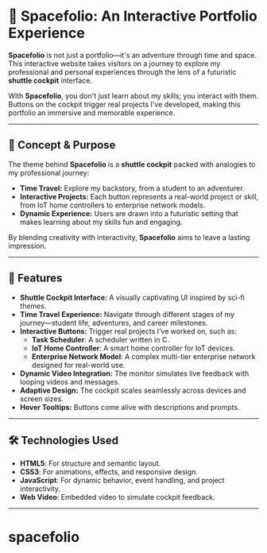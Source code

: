 # 🚀 Spacefolio: An Interactive Portfolio Experience

**Spacefolio** is not just a portfolio—it's an adventure through time and space. This interactive website takes visitors on a journey to explore my professional and personal experiences through the lens of a futuristic **shuttle cockpit** interface.  

With **Spacefolio**, you don't just learn about my skills; you interact with them. Buttons on the cockpit trigger real projects I've developed, making this portfolio an immersive and memorable experience.  

---

## 🌌 Concept & Purpose

The theme behind **Spacefolio** is a **shuttle cockpit** packed with analogies to my professional journey:  
- **Time Travel:** Explore my backstory, from a student to an adventurer.  
- **Interactive Projects:** Each button represents a real-world project or skill, from IoT home controllers to enterprise network models.  
- **Dynamic Experience:** Users are drawn into a futuristic setting that makes learning about my skills fun and engaging.  

By blending creativity with interactivity, **Spacefolio** aims to leave a lasting impression.

---

## 🌟 Features

- **Shuttle Cockpit Interface:** A visually captivating UI inspired by sci-fi themes.  
- **Time Travel Experience:** Navigate through different stages of my journey—student life, adventures, and career milestones.  
- **Interactive Buttons:** Trigger real projects I’ve worked on, such as:
  - **Task Scheduler**: A scheduler written in C.
  - **IoT Home Controller**: A smart home controller for IoT devices.
  - **Enterprise Network Model**: A complex multi-tier enterprise network designed for real-world use.
- **Dynamic Video Integration:** The monitor simulates live feedback with looping videos and messages.
- **Adaptive Design:** The cockpit scales seamlessly across devices and screen sizes.
- **Hover Tooltips:** Buttons come alive with descriptions and prompts.

---

## 🛠️ Technologies Used

- **HTML5**: For structure and semantic layout.  
- **CSS3**: For animations, effects, and responsive design.  
- **JavaScript**: For dynamic behavior, event handling, and project interactivity.  
- **Web Video**: Embedded video to simulate cockpit feedback.  

---
# spacefolio
